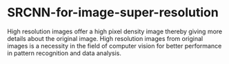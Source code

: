 # SRCNN-for-image-super-resolution
 High resolution images offer a high pixel density image thereby giving more details about the original image. High resolution images from original images is a necessity in the field of computer vision for better performance in pattern recognition and data analysis.
